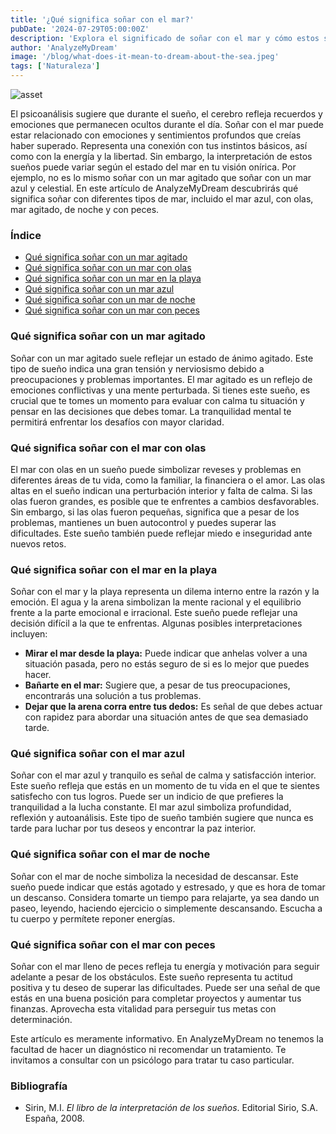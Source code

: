 ```yaml
---
title: '¿Qué significa soñar con el mar?'
pubDate: '2024-07-29T05:00:00Z'
description: 'Explora el significado de soñar con el mar y cómo estos sueños pueden reflejar tus emociones y estado interior. Descubre qué representan el mar agitado, el mar azul y otros escenarios.'
author: 'AnalyzeMyDream'
image: '/blog/what-does-it-mean-to-dream-about-the-sea.jpeg'
tags: ['Naturaleza']
---
```


![asset](/blog/what-does-it-mean-to-dream-about-the-sea.jpeg)

El psicoanálisis sugiere que durante el sueño, el cerebro refleja recuerdos y emociones que permanecen ocultos durante el día. Soñar con el mar puede estar relacionado con emociones y sentimientos profundos que creías haber superado. Representa una conexión con tus instintos básicos, así como con la energía y la libertad. Sin embargo, la interpretación de estos sueños puede variar según el estado del mar en tu visión onírica. Por ejemplo, no es lo mismo soñar con un mar agitado que soñar con un mar azul y celestial. En este artículo de AnalyzeMyDream descubrirás qué significa soñar con diferentes tipos de mar, incluido el mar azul, con olas, mar agitado, de noche y con peces.

### Índice

- [Qué significa soñar con un mar agitado](#que-significa-sonar-con-un-mar-agitado)
- [Qué significa soñar con un mar con olas](#que-significa-sonar-con-un-mar-con-olas)
- [Qué significa soñar con un mar en la playa](#que-significa-sonar-con-un-mar-en-la-playa)
- [Qué significa soñar con un mar azul](#que-significa-sonar-con-un-mar-azul)
- [Qué significa soñar con un mar de noche](#que-significa-sonar-con-un-mar-de-noche)
- [Qué significa soñar con un mar con peces](#que-significa-sonar-con-un-mar-con-peces)

### Qué significa soñar con un mar agitado

Soñar con un mar agitado suele reflejar un estado de ánimo agitado. Este tipo de sueño indica una gran tensión y nerviosismo debido a preocupaciones y problemas importantes. El mar agitado es un reflejo de emociones conflictivas y una mente perturbada. Si tienes este sueño, es crucial que te tomes un momento para evaluar con calma tu situación y pensar en las decisiones que debes tomar. La tranquilidad mental te permitirá enfrentar los desafíos con mayor claridad.

### Qué significa soñar con el mar con olas

El mar con olas en un sueño puede simbolizar reveses y problemas en diferentes áreas de tu vida, como la familiar, la financiera o el amor. Las olas altas en el sueño indican una perturbación interior y falta de calma. Si las olas fueron grandes, es posible que te enfrentes a cambios desfavorables. Sin embargo, si las olas fueron pequeñas, significa que a pesar de los problemas, mantienes un buen autocontrol y puedes superar las dificultades. Este sueño también puede reflejar miedo e inseguridad ante nuevos retos.

### Qué significa soñar con el mar en la playa

Soñar con el mar y la playa representa un dilema interno entre la razón y la emoción. El agua y la arena simbolizan la mente racional y el equilibrio frente a la parte emocional e irracional. Este sueño puede reflejar una decisión difícil a la que te enfrentas. Algunas posibles interpretaciones incluyen:

- **Mirar el mar desde la playa:** Puede indicar que anhelas volver a una situación pasada, pero no estás seguro de si es lo mejor que puedes hacer.
- **Bañarte en el mar:** Sugiere que, a pesar de tus preocupaciones, encontrarás una solución a tus problemas.
- **Dejar que la arena corra entre tus dedos:** Es señal de que debes actuar con rapidez para abordar una situación antes de que sea demasiado tarde.

### Qué significa soñar con el mar azul

Soñar con el mar azul y tranquilo es señal de calma y satisfacción interior. Este sueño refleja que estás en un momento de tu vida en el que te sientes satisfecho con tus logros. Puede ser un indicio de que prefieres la tranquilidad a la lucha constante. El mar azul simboliza profundidad, reflexión y autoanálisis. Este tipo de sueño también sugiere que nunca es tarde para luchar por tus deseos y encontrar la paz interior.

### Qué significa soñar con el mar de noche

Soñar con el mar de noche simboliza la necesidad de descansar. Este sueño puede indicar que estás agotado y estresado, y que es hora de tomar un descanso. Considera tomarte un tiempo para relajarte, ya sea dando un paseo, leyendo, haciendo ejercicio o simplemente descansando. Escucha a tu cuerpo y permítete reponer energías.

### Qué significa soñar con el mar con peces

Soñar con el mar lleno de peces refleja tu energía y motivación para seguir adelante a pesar de los obstáculos. Este sueño representa tu actitud positiva y tu deseo de superar las dificultades. Puede ser una señal de que estás en una buena posición para completar proyectos y aumentar tus finanzas. Aprovecha esta vitalidad para perseguir tus metas con determinación.

Este artículo es meramente informativo. En AnalyzeMyDream no tenemos la facultad de hacer un diagnóstico ni recomendar un tratamiento. Te invitamos a consultar con un psicólogo para tratar tu caso particular.

### Bibliografía

- Sirin, M.I. *El libro de la interpretación de los sueños*. Editorial Sirio, S.A. España, 2008.

